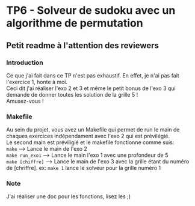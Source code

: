# TP6 - Solveur de sudoku avec un algorithme de permutation
## Petit readme à l'attention des reviewers
### Introduction
Ce que j'ai fait dans ce TP n'est pas exhaustif. En effet, je n'ai pas fait l'exercice 1, honte à moi. <br>
Ceci dit j'ai réaliser l'exo 2 et 3 et même le petit bonus de l'exo 3 qui demande de donner toutes les solution de la grille 5 !<br>
Amusez-vous !

### Makefile
Au sein du projet, vous avez un Makefile qui permet de run le main de chaques exercices indépendament avec l'exo 2 qui est prévilégié.<br>
Le second main est préviligié et le makefile fonctionne comme suis:<br>
`make` --> Lance le main de l'exo 2<br>
`make run_exo1` --> Lance le main l'exo 1 avec une profondeur de 5<br>
`make [chiffre]` --> Lance le main de l'exo 3 avec la grille étant du numéro de [chriffre]. ex: `make 1` lance le solveur pour la grille numéro 1

### Note
J'ai réaliser une doc pour les fonctions, lisez les ;)
